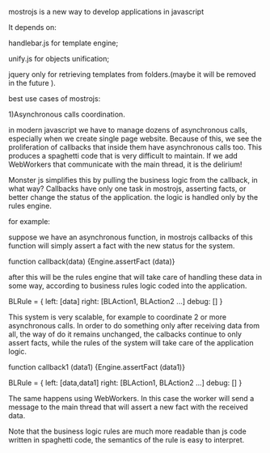 mostrojs is a new way to develop applications in javascript

It depends on:

handlebar.js for template engine;

unify.js for objects unification;

jquery only for retrieving templates from folders.(maybe it will be removed in the future ).

best use cases of mostrojs:

1)Asynchronous calls coordination.

in modern javascript we have to manage dozens of asynchronous calls, especially when we create single page website.
Because of this, we see the proliferation of callbacks that inside them have asynchronous calls too.
This produces a spaghetti code that is very difficult to maintain.
If we add WebWorkers that communicate with the main thread, it is the delirium!

Monster js simplifies this by pulling the business logic from the callback, in what way?
Callbacks have only one task in mostrojs, asserting facts, or better change the status of the application.
the logic is handled only by the rules engine.

for example:

suppose we have an asynchronous function, in mostrojs callbacks of this function will simply assert a fact
with the new status for the system.

function callback(data) {Engine.assertFact (data)}

after this will be the rules engine that will take care of handling these data in some way, according to business rules logic
coded into the application.

BLRule = {
left: [data]
right: [BLAction1, BLAction2 ...]
debug: []
}

This system is very scalable, for example to coordinate 2 or more asynchronous calls.
 In order to do something only after receiving data from all, the way of do it remains unchanged, the calbacks continue to only assert facts, while the rules of the system will take care of the application logic.

function callback1 (data1) {Engine.assertFact (data1)}

BLRule = {
left: [data,data1]
right: [BLAction1, BLAction2 ...]
debug: []
}

The same happens using WebWorkers. In this case the worker will send a message to the main thread that will assert a new fact with the received data.

Note that the business logic rules are much more readable than js code written in spaghetti code, the semantics of the rule is easy to interpret.

